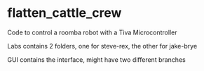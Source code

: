 # flatten_cattle_crew
Code to control a roomba robot with a Tiva Microcontroller

Labs contains 2 folders, one for steve-rex, the other for jake-brye

GUI contains the interface, might have two different branches
